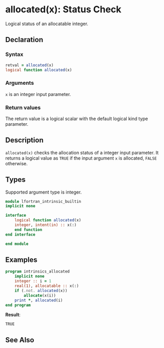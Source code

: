 # allocated(x): Status Check

Logical status of an allocatable integer.

## Declaration

### Syntax

```fortran
retval = allocated(x)
logical function allocated(x)
```

### Arguments

`x` is an integer input parameter.

### Return values

The return value is a logical scalar with the default logical kind type
parameter.

## Description

`allocated(x)` checks the allocation status of a integer input parameter. It
returns a logical value as `TRUE` if the input argument `x` is allocated,
`FALSE` otherwise.

## Types

Supported argument type is integer.

```fortran
module lfortran_intrinsic_builtin
implicit none

interface
    logical function allocated(x)
	integer, intent(in) :: x(:)
	end function
end interface

end module
```

## Examples

```fortran
program intrinsics_allocated
    implicit none
    integer :: i = 1
	real(1), allocatable :: x(:)
	if (.not. allocated(x))
		allocate(x(i))
    print *, allocated(i)
end program
```

**Result**:

```
TRUE
```

## See Also
